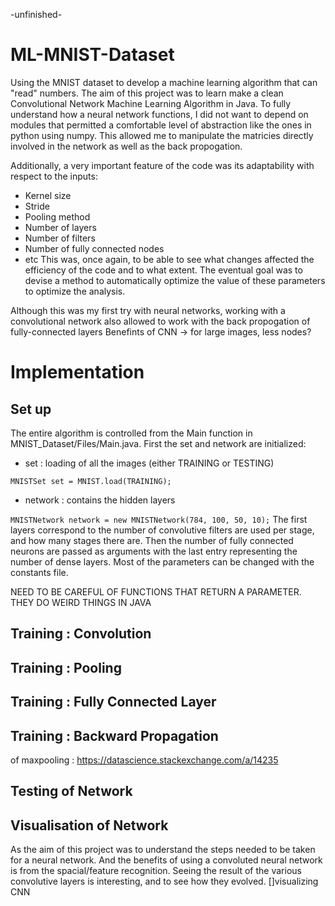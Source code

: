 -unfinished-

# ML-MNIST-Dataset
Using the MNIST dataset to develop a machine learning algorithm that can "read" numbers. 
The aim of this project was to learn make a clean Convolutional Network Machine Learning Algorithm in Java. 
To fully understand how a neural network functions, I did not want to depend on modules that permitted a comfortable level of abstraction like the ones in python using numpy.
This allowed me to manipulate the matricies directly involved in the network as well as the back propogation.

Additionally, a very important feature of the code was its adaptability with respect to the inputs:
* Kernel size
* Stride
* Pooling method
* Number of layers
* Number of filters
* Number of fully connected nodes
* etc
This was, once again, to be able to see what changes affected the efficiency of the code and to what extent.
The eventual goal was to devise a method to automatically optimize the value of these parameters to optimize the analysis.

Although this was my first try with neural networks, working with a convolutional network also allowed to work with the back propogation of fully-connected layers
Benefints of CNN -> for large images, less nodes?
# Implementation

## Set up

The entire algorithm is controlled from the Main function in MNIST_Dataset/Files/Main.java. First the set and network are initialized:
* set : loading of all the images (either TRAINING or TESTING)

`MNISTSet set = MNIST.load(TRAINING);`
* network : contains the hidden layers 

`MNISTNetwork network = new MNISTNetwork(784, 100, 50, 10);`
The first layers correspond to the number of convolutive filters are used per stage, and how many stages there are.
Then the number of fully connected neurons are passed as arguments with the last entry representing the number of dense layers.
Most of the parameters can be changed with the constants file.

NEED TO BE CAREFUL OF FUNCTIONS THAT RETURN A PARAMETER. THEY DO WEIRD THINGS IN JAVA

## Training : Convolution

## Training : Pooling

## Training : Fully Connected Layer

## Training : Backward Propagation

of maxpooling :
https://datascience.stackexchange.com/a/14235

## Testing of Network
    
## Visualisation of Network

As the aim of this project was to understand the steps needed to be taken for a neural network. 
And the benefits of using a convoluted neural network is from the spacial/feature recognition. 
Seeing the result of the various convolutive layers is interesting, and to see how they evolved.
[]visualizing CNN